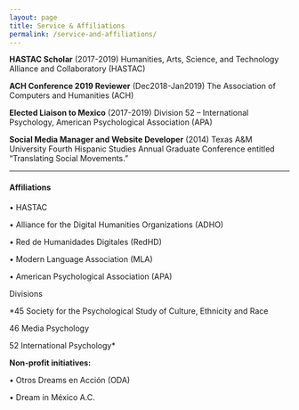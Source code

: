 ```yaml
---
layout: page
title: Service & Affiliations
permalink: /service-and-affiliations/
---
```


**HASTAC Scholar** (2017-2019) Humanities, Arts, Science, and Technology Alliance and Collaboratory (HASTAC)

**ACH Conference 2019 Reviewer** (Dec2018-Jan2019) The Association of Computers and Humanities (ACH)

**Elected Liaison to Mexico** (2017-2019) Division 52 – International Psychology, American Psychological Association (APA)

**Social Media Manager and Website Developer** (2014) Texas A&M University Fourth Hispanic Studies Annual Graduate Conference entitled “Translating Social Movements.”

------------------------------------------------------------------------

#### **Affiliations**

• HASTAC

• Alliance for the Digital Humanities Organizations (ADHO)

•	Red de Humanidades Digitales (RedHD)

•	Modern Language Association (MLA)

•	American Psychological Association (APA)

Divisions

*45 Society for the Psychological Study of Culture, Ethnicity and Race

46 Media Psychology

52 International Psychology*


**Non-profit initiatives:**

•	Otros Dreams en Acción (ODA)

•	Dream in México A.C.
